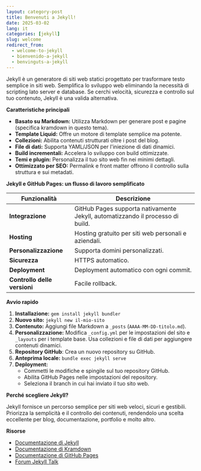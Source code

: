 ```yaml
---
layout: category-post
title: Benvenuti a Jekyll!
date: 2025-03-02
lang: it
categories: [jekyll]
slug: welcome
redirect_from:
  - welcome-to-jekyll
  - bienvenido-a-jekyll
  - benvinguts-a-jekyll
---
```


Jekyll è un generatore di siti web statici progettato per trasformare testo semplice in siti web. Semplifica lo sviluppo web eliminando la necessità di scripting lato server e database. Se cerchi velocità, sicurezza e controllo sul tuo contenuto, Jekyll è una valida alternativa.

**Caratteristiche principali**

- **Basato su Markdown:** Utilizza Markdown per generare post e pagine (specifica kramdown in questo tema).
- **Template Liquid:** Offre un motore di template semplice ma potente.
- **Collezioni:** Abilita contenuti strutturati oltre i post del blog.
- **File di dati:** Supporta YAML/JSON per l'iniezione di dati dinamici.
- **Build incrementali:** Accelera lo sviluppo con build ottimizzate.
- **Temi e plugin:** Personalizza il tuo sito web fin nei minimi dettagli.
- **Ottimizzato per SEO:** Permalink e front matter offrono il controllo sulla struttura e sui metadati.

**Jekyll e GitHub Pages: un flusso di lavoro semplificato**

| Funzionalità          | Descrizione                                                                                   |
| ---------------------- | --------------------------------------------------------------------------------------------- |
| **Integrazione**       | GitHub Pages supporta nativamente Jekyll, automatizzando il processo di build.                          |
| **Hosting**            | Hosting gratuito per siti web personali e aziendali.                                           |
| **Personalizzazione**  | Supporta domini personalizzati.                                                                      |
| **Sicurezza**          | HTTPS automatico.                                                                              |
| **Deployment**         | Deployment automatico con ogni commit.                                                        |
| **Controllo delle versioni** | Facile rollback.                                                                                |

**Avvio rapido**

1.  **Installazione:** `gem install jekyll bundler`
2.  **Nuovo sito:** `jekyll new il-mio-sito`
3.  **Contenuto:** Aggiungi file Markdown a `_posts` (`AAAA-MM-DD-titolo.md`).
4.  **Personalizzazione:** Modifica `_config.yml` per le impostazioni del sito e `_layouts` per i template base. Usa collezioni e file di dati per aggiungere contenuti dinamici.
5. **Repository GitHub**: Crea un nuovo repository su GitHub.
6.  **Anteprima locale:** `bundle exec jekyll serve`
7.  **Deployment:**
    -   Commetti le modifiche e spingile sul tuo repository GitHub.
    -   Abilita GitHub Pages nelle impostazioni del repository.
    -   Seleziona il branch in cui hai inviato il tuo sito web.

**Perché scegliere Jekyll?**

Jekyll fornisce un percorso semplice per siti web veloci, sicuri e gestibili.  Priorizza la semplicità e il controllo dei contenuti, rendendolo una scelta eccellente per blog, documentazione, portfolio e molto altro.

**Risorse**

- [Documentazione di Jekyll](https://jekyllrb.com/docs/)
- [Documentazione di Kramdown](https://kramdown.gettalong.org/)
- [Documentazione di GitHub Pages](https://docs.github.com/en/pages)
- [Forum Jekyll Talk](https://talk.jekyllrb.com/)

